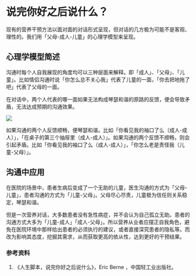 # 说完你好之后说什么？

现有的营养干预方法以面对面的对话形式呈现，但对话的几方极为可能不是客观、理性的。我们用「父母-成人-儿童」的心理学模型来呈现。

## 心理学模型简述

沟通时每个人自我展现的角度均可以三种层面来解释。即「成人」、「父母」、「儿童」。比如情侣沟通时说「你怎么总不关心我」代表了儿童的一面，「你去把地拖了吧」代表了父母的一面。

在对话中，两个人代表的哪一面如果无法构成琴瑟和谐的原路的反馈，便会导致矛盾，无法达成预期的沟通效果。

![](https://ws3.sinaimg.cn/large/006tKfTcgy1fjxxd2v6xoj31kw0n80ze.jpg)

如果沟通的两个人反馈顺畅，便琴瑟和谐。比如「你看见我的袖口了么（成人-成人）」，「在桌子的第三个抽屉里（成人-成人）」。如果沟通的两个反馈不顺畅，则会引起矛盾。比如「你看见我的袖口了么（成人-成人）」，「你怎么老是责怪我（儿童-父母）」。

## 沟通中应用

在医院的场景中，患者生病后变成了一个无助的儿童，医生沟通的方式为「父母-儿童」，患者沟通的方式为「儿童-父母」。父母尽心尽责，儿童极为信任则关系稳定，琴瑟和谐。

但是一次营养对话，大多数患者没有急性病症，并不会认为自己孤立无助。患者的沟通方式大多为「儿童-成人」「成人-父母」。所以营养从业者应摆正自我角色，避免在医院环境中那样给出患者的必须执行的建议，或者直接深究患者的隐私等。而改为影响其态度，挖掘其需求，从而获取更高的依从性，达到更好的干预结果。

### 参考资料

1. 《人生脚本，说完你好之后说什么》，Eric Berne ，中国轻工业出版社。
